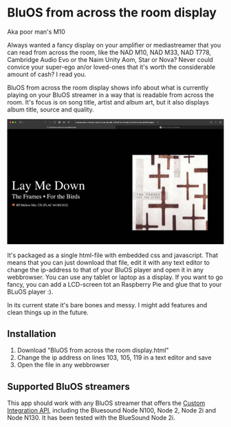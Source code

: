 # BluOS from across the room display
Aka poor man's M10

Always wanted a fancy display on your amplifier or mediastreamer that you can read from across the room, like the NAD M10, NAD M33, NAD T778, Cambridge Audio Evo or the Naim Unity Aom, Star or Nova? Never could convice your super-ego an/or loved-ones that it's worth the considerable amount of cash? I read you.

BluOS from across the room display shows info about what is currently playing on your BluOS streamer in a way that is readable from across the room. It's focus is on song title, artist and album art, but it also displays album title, source and quality.

![screenshot of BluOS from across the room display in a browser](https://github.com/buzink/BluOS-from-across-the-room-display/blob/master/Screenshot-browser.jpg?raw=true)

It's packaged as a single html-file with embedded css and javascript. That means that you can just download that file, edit it with any text editor to change the ip-address to that of your BluOS player and open it in any webbrowser. You can use any tablet or laptop as a display. If you want to go fancy, you can add a LCD-screen tot an Raspberry Pie and glue that to your BLuOS player :).

In its current state it's bare bones and messy. I might add features and clean things up in the future.

## Installation
1. Download "BluOS from across the room display.html"
1. Change the ip address on lines 103, 105, 119 in a text editor and save
1. Open the file in any webbrowser

## Supported BluOS streamers
This app should work with any BluOS streamer that offers the [Custom Integration API](https://bluos.net/wp-content/uploads/2021/03/Custom-Integration-API-v1.0_March-2021.pdf), including the Bluesound Node N100, Node 2, Node 2i and Node N130. It has been tested with the BlueSound Node 2i.
